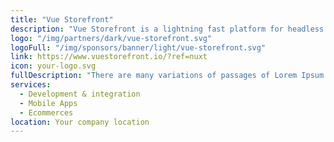 ```yaml
---
title: "Vue Storefront"
description: "Vue Storefront is a lightning fast platform for headless Commerce. Boost your site performance, shape the customer journey and free your developer's creativity."
logo: "/img/partners/dark/vue-storefront.svg"
logoFull: "/img/sponsors/banner/light/vue-storefront.svg"
link: https://www.vuestorefront.io/?ref=nuxt
icon: your-logo.svg
fullDescription: "There are many variations of passages of Lorem Ipsum available, but the majority have suffered alteration in some form, by injected humour, or randomised words which don't look even slightly believable. If you are going to use a passage of Lorem Ipsum, you need to be sure there isn't anything embarrassing hidden in the middle of text. All the Lorem Ipsum generators on the Internet tend to repeat predefined chunks as necessary, making this the first true generator on the Internet. It uses a dictionary of over 200 Latin words, combined with a handful of model sentence structures, to generate Lorem Ipsum which looks reasonable. The generated Lorem Ipsum is therefore always free from repetition, injected humour, or non-characteristic words etc."
services:
  - Development & integration
  - Mobile Apps
  - Ecommerces
location: Your company location
---
```

